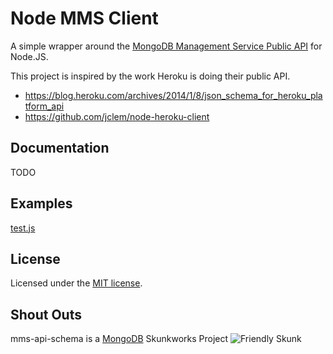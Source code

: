 # Node MMS Client

A simple wrapper around the [MongoDB Management Service Public API](http://mms.mongodb.com/help/core/api/) for Node.JS.

This project is inspired by the work Heroku is doing their public API.
* https://blog.heroku.com/archives/2014/1/8/json_schema_for_heroku_platform_api
* https://github.com/jclem/node-heroku-client

## Documentation

TODO

## Examples

[test.js](/test.js)


## License
Licensed under the [MIT license](LICENSE-MIT "MIT License").


## Shout Outs

mms-api-schema is a [MongoDB](http://www.mongodb.com) Skunkworks Project
![Friendly Skunk](http://s12.postimg.org/fxmtcosx9/skunkworks2.jpg)

